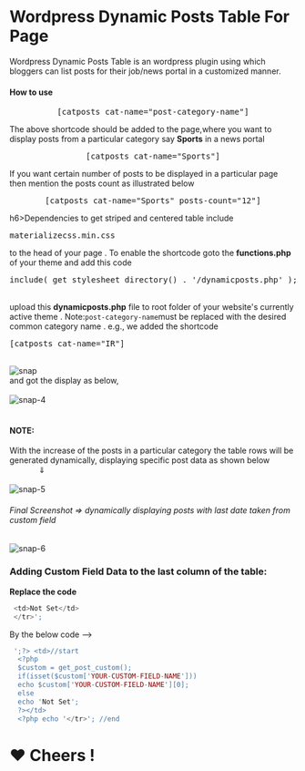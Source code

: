 <h1> Wordpress Dynamic Posts Table For Page</h1>
Wordpress Dynamic Posts Table is an wordpress plugin using which bloggers can list posts for their job/news portal in a customized manner.
<h4>How to use </h4>
<pre><center>[catposts cat-name="post-category-name"]</center></pre>
<p>The above shortcode should be added to the page,where you want to display posts from a particular category say <b>Sports</b> in a news portal</p>
<pre><center>[catposts cat-name="Sports"]</center></pre>
 If you want certain number of posts to be displayed in a particular page then mention the posts count as illustrated below <br>
 <pre><center>[catposts cat-name="Sports" posts-count="12"]</center></pre>h6>Dependencies</h6>
 to get striped and centered table include <pre>materializecss.min.css</pre> to the head  of your page .
 To enable the shortcode goto the <b>functions.php</b> of your theme and add this code <pre>include( get_stylesheet_directory() . '/dynamicposts.php' );</pre> <br>
 upload this <b>dynamicposts.php</b> file to root folder of your website's currently active theme  .
Note:<code>post-category-name</code>must be replaced with the desired common category name .
e.g., we added the shortcode <pre>[catposts cat-name="IR"]</pre><br>
<img src="https://i.ibb.co/2P7Nbvr/snap.png" alt="snap" border="0"><br>
and got the display as below, <br><br>
<img src="https://i.ibb.co/6w8Psyh/snap-4.jpg" alt="snap-4" border="0"><br><br>
<h4>NOTE:</h4> With the increase of the posts in a particular category the table rows will be generated dynamically, displaying specific post data as shown below </br>&nbsp;&nbsp;&nbsp;&nbsp;&nbsp;&nbsp;&nbsp;&nbsp;&nbsp;&nbsp;&nbsp;&nbsp;&nbsp;&dArr;<br><br>
<img src="https://i.ibb.co/dWbbHrj/snap-5.png" alt="snap-5" border="0">
<h6>Final Screenshot => dynamically displaying posts with last date taken from custom field </h6>
<img src="https://i.ibb.co/ggbWkkT/snap-6.png" alt="snap-6" border="0">
<h3>Adding Custom Field Data to the last column of the table:</h3>
 <b>Replace the code</b>

```php
 <td>Not Set</td>
 </tr>';
```
 By the below code -->
```php
 ';?> <td>//start 
  <?php  
  $custom = get_post_custom();
  if(isset($custom['YOUR-CUSTOM-FIELD-NAME'])) 
  echo $custom['YOUR-CUSTOM-FIELD-NAME'][0];
  else 
  echo 'Not Set';
  ?></td>
  <?php echo '</tr>'; //end 
```  

   <h1> &#10084; Cheers !</h1>
    
         
